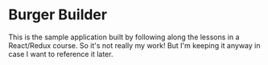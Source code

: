 # Burger Builder

This is the sample application built by following along the lessons in a React/Redux course. So it's not really my work! But I'm keeping it anyway in case I want to reference it later.
